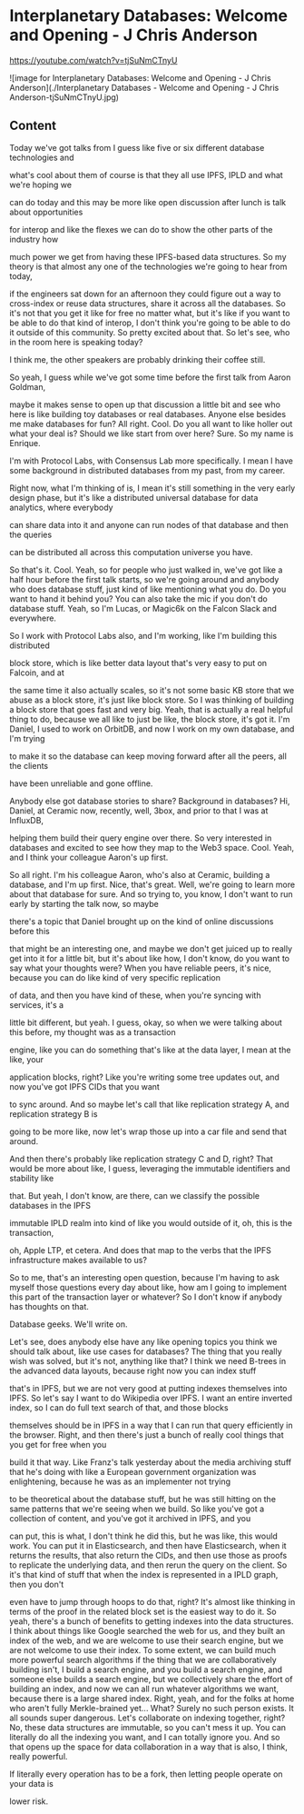 
# Interplanetary Databases: Welcome and Opening - J Chris Anderson

<https://youtube.com/watch?v=tjSuNmCTnyU>

![image for Interplanetary Databases: Welcome and Opening - J Chris Anderson](./Interplanetary Databases - Welcome and Opening - J Chris Anderson-tjSuNmCTnyU.jpg)

## Content

Today we've got talks from I guess like five or six different database technologies and

what's cool about them of course is that they all use IPFS, IPLD and what we're hoping we

can do today and this may be more like open discussion after lunch is talk about opportunities

for interop and like the flexes we can do to show the other parts of the industry how

much power we get from having these IPFS-based data structures.
So my theory is that almost any one of the technologies we're going to hear from today,

if the engineers sat down for an afternoon they could figure out a way to cross-index
or reuse data structures, share it across all the databases. So it's not that you get it like for free no matter what, but it's like if you want to be able to do that kind of interop, I don't think you're going to be able to do it outside of this community. So pretty excited about that. So let's see, who in the room here is speaking today?

I think me, the other speakers are probably drinking their coffee still.

So yeah, I guess while we've got some time before the first talk from Aaron Goldman,

maybe it makes sense to open up that discussion a little bit and see who here is like building
toy databases or real databases. Anyone else besides me make databases for fun? All right. Cool. Do you all want to like holler out what your deal is? Should we like start from over here? Sure. So my name is Enrique.

I'm with Protocol Labs, with Consensus Lab more specifically. I mean I have some background in distributed databases from my past, from my career.

Right now, what I'm thinking of is, I mean it's still something in the very early design
phase, but it's like a distributed universal database for data analytics, where everybody

can share data into it and anyone can run nodes of that database and then the queries

can be distributed all across this computation universe you have.

So that's it. Cool. Yeah, so for people who just walked in, we've got like a half hour before the first talk starts, so we're going around and anybody who does database stuff, just kind of like mentioning what you do. Do you want to hand it behind you? You can also take the mic if you don't do database stuff. Yeah, so I'm Lucas, or Magic6k on the Falcon Slack and everywhere.

So I work with Protocol Labs also, and I'm working, like I'm building this distributed

block store, which is like better data layout that's very easy to put on Falcoin, and at

the same time it also actually scales, so it's not some basic KB store that we abuse
as a block store, it's just like block store. So I was thinking of building a block store that goes fast and very big. Yeah, that is actually a real helpful thing to do, because we all like to just be like,
the block store, it's got it. I'm Daniel, I used to work on OrbitDB, and now I work on my own database, and I'm trying

to make it so the database can keep moving forward after all the peers, all the clients

have been unreliable and gone offline.

Anybody else got database stories to share? Background in databases? Hi, Daniel, at Ceramic now, recently, well, 3box, and prior to that I was at InfluxDB,

helping them build their query engine over there. So very interested in databases and excited to see how they map to the Web3 space.
Cool. Yeah, and I think your colleague Aaron's up first.

So all right. I'm his colleague Aaron, who's also at Ceramic, building a database, and I'm up first.
Nice, that's great. Well, we're going to learn more about that database for sure. And so trying to, you know, I don't want to run early by starting the talk now, so maybe

there's a topic that Daniel brought up on the kind of online discussions before this

that might be an interesting one, and maybe we don't get juiced up to really get into it for a little bit, but it's about like how, I don't know, do you want to say what your
thoughts were? When you have reliable peers, it's nice, because you can do like kind of very specific replication

of data, and then you have kind of these, when you're syncing with services, it's a

little bit different, but yeah. I guess, okay, so when we were talking about this before, my thought was as a transaction

engine, like you can do something that's like at the data layer, I mean at the like, your

application blocks, right? Like you're writing some tree updates out, and now you've got IPFS CIDs that you want

to sync around. And so maybe let's call that like replication strategy A, and replication strategy B is

going to be more like, now let's wrap those up into a car file and send that around.

And then there's probably like replication strategy C and D, right? That would be more about like, I guess, leveraging the immutable identifiers and stability like

that. But yeah, I don't know, are there, can we classify the possible databases in the IPFS

immutable IPLD realm into kind of like you would outside of it, oh, this is the transaction,

oh, Apple LTP, et cetera. And does that map to the verbs that the IPFS infrastructure makes available to us?

So to me, that's an interesting open question, because I'm having to ask myself those questions every day about like, how am I going to implement this part of the transaction layer or whatever?
So I don't know if anybody has thoughts on that.

Database geeks. We'll write on.

Let's see, does anybody else have any like opening topics you think we should talk about,
like use cases for databases? The thing that you really wish was solved, but it's not, anything like that? I think we need B-trees in the advanced data layouts, because right now you can index stuff

that's in IPFS, but we are not very good at putting indexes themselves into IPFS.
So let's say I want to do Wikipedia over IPFS. I want an entire inverted index, so I can do full text search of that, and those blocks

themselves should be in IPFS in a way that I can run that query efficiently in the browser. Right, and then there's just a bunch of really cool things that you get for free when you

build it that way. Like Franz's talk yesterday about the media archiving stuff that he's doing with like
a European government organization was enlightening, because he was as an implementer not trying

to be theoretical about the database stuff, but he was still hitting on the same patterns that we're seeing when we build. So like you've got a collection of content, and you've got it archived in IPFS, and you

can put, this is what, I don't think he did this, but he was like, this would work. You can put it in Elasticsearch, and then have Elasticsearch, when it returns the results,
that also return the CIDs, and then use those as proofs to replicate the underlying data,
and then rerun the query on the client. So it's that kind of stuff that when the index is represented in a IPLD graph, then you don't

even have to jump through hoops to do that, right? It's almost like thinking in terms of the proof in the related block set is the easiest
way to do it. So yeah, there's a bunch of benefits to getting indexes into the data structures. I think about things like Google searched the web for us, and they built an index of
the web, and we are welcome to use their search engine, but we are not welcome to use their index. To some extent, we can build much more powerful search algorithms if the thing that we are collaboratively building isn't, I build a search engine, and you build a search engine, and someone else builds a search engine, but we collectively share the effort of building an index, and now we can all run whatever algorithms we want, because there is a large shared index. Right, yeah, and for the folks at home who aren't fully Merkle-brained yet...
What? Surely no such person exists. It all sounds super dangerous. Let's collaborate on indexing together, right? No, these data structures are immutable, so you can't mess it up. You can literally do all the indexing you want, and I can totally ignore you.
And so that opens up the space for data collaboration in a way that is also, I think, really powerful.

If literally every operation has to be a fork, then letting people operate on your data is

lower risk.


